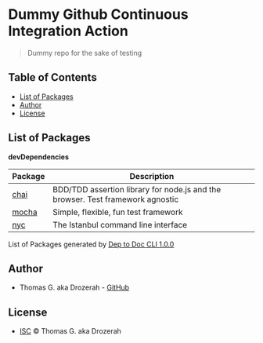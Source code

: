 # Dummy Github Continuous Integration Action

> Dummy repo for the sake of testing



Table of Contents
-----------------

- [List of Packages](#list-of-packages)
- [Author](#author)
- [License](#license)


List of Packages
----------------

__devDependencies__

| Package                         | Description                                                                    |
| ------------------------------- | ------------------------------------------------------------------------------ |
| [chai](http://chaijs.com)       | BDD/TDD assertion library for node.js and the browser. Test framework agnostic |
| [mocha](https://mochajs.org/)   | Simple, flexible, fun test framework                                           |
| [nyc](https://istanbul.js.org/) | The Istanbul command line interface                                            |


List of Packages generated by [Dep to Doc CLI 1.0.0](https://github.com/Drozerah/dep-to-doc-cli.git)


Author
------

- Thomas G. aka Drozerah - [GitHub](https://github.com/Drozerah)

License
-------

- [ISC](licence) © Thomas G. aka Drozerah